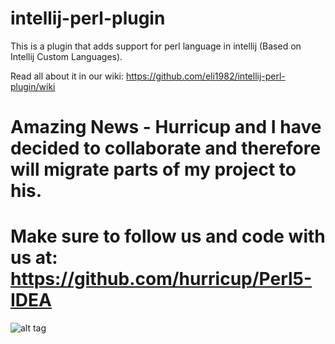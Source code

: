 # intellij-perl-plugin
This is a plugin that adds support for perl language in intellij (Based on Intellij Custom Languages).

Read all about it in our wiki:
https://github.com/eli1982/intellij-perl-plugin/wiki

# Amazing News - Hurricup and I have decided to collaborate and therefore will migrate parts of my project to his.
# Make sure to follow us and code with us at: https://github.com/hurricup/Perl5-IDEA

![alt tag](https://raw.githubusercontent.com/eli1982/intellij-perl-plugin/master/perlplugin_github.jpg)